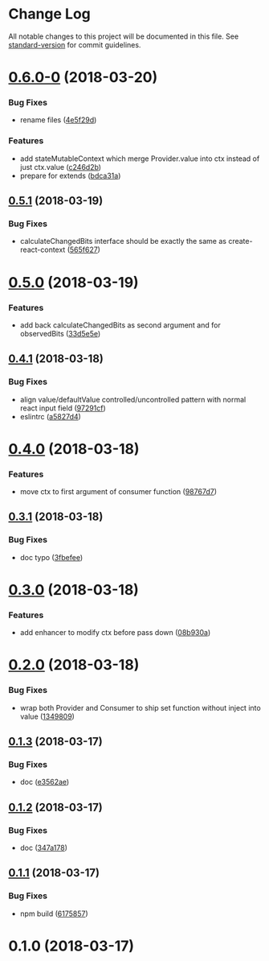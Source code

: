 # Change Log

All notable changes to this project will be documented in this file. See [standard-version](https://github.com/conventional-changelog/standard-version) for commit guidelines.

<a name="0.6.0-0"></a>
# [0.6.0-0](https://github.com/ericfong/create-mutable-context/compare/v0.5.1...v0.6.0-0) (2018-03-20)


### Bug Fixes

* rename files ([4e5f29d](https://github.com/ericfong/create-mutable-context/commit/4e5f29d))


### Features

* add stateMutableContext which merge Provider.value into ctx instead of just ctx.value ([c246d2b](https://github.com/ericfong/create-mutable-context/commit/c246d2b))
* prepare for extends ([bdca31a](https://github.com/ericfong/create-mutable-context/commit/bdca31a))



<a name="0.5.1"></a>
## [0.5.1](https://github.com/ericfong/create-mutable-context/compare/v0.5.0...v0.5.1) (2018-03-19)


### Bug Fixes

* calculateChangedBits interface should be exactly the same as create-react-context ([565f627](https://github.com/ericfong/create-mutable-context/commit/565f627))



<a name="0.5.0"></a>
# [0.5.0](https://github.com/ericfong/create-mutable-context/compare/v0.4.1...v0.5.0) (2018-03-19)


### Features

* add back calculateChangedBits as second argument and for observedBits ([33d5e5e](https://github.com/ericfong/create-mutable-context/commit/33d5e5e))



<a name="0.4.1"></a>
## [0.4.1](https://github.com/ericfong/create-mutable-context/compare/v0.4.0...v0.4.1) (2018-03-18)


### Bug Fixes

* align value/defaultValue controlled/uncontrolled pattern with normal react input field ([97291cf](https://github.com/ericfong/create-mutable-context/commit/97291cf))
* eslintrc ([a5827d4](https://github.com/ericfong/create-mutable-context/commit/a5827d4))



<a name="0.4.0"></a>
# [0.4.0](https://github.com/ericfong/create-mutable-context/compare/v0.3.1...v0.4.0) (2018-03-18)


### Features

* move ctx to first argument of consumer function ([98767d7](https://github.com/ericfong/create-mutable-context/commit/98767d7))



<a name="0.3.1"></a>
## [0.3.1](https://github.com/ericfong/create-mutable-context/compare/v0.3.0...v0.3.1) (2018-03-18)


### Bug Fixes

* doc typo ([3fbefee](https://github.com/ericfong/create-mutable-context/commit/3fbefee))



<a name="0.3.0"></a>
# [0.3.0](https://github.com/ericfong/create-mutable-context/compare/v0.2.0...v0.3.0) (2018-03-18)


### Features

* add enhancer to modify ctx before pass down ([08b930a](https://github.com/ericfong/create-mutable-context/commit/08b930a))



<a name="0.2.0"></a>
# [0.2.0](https://github.com/ericfong/create-mutable-context/compare/v0.1.3...v0.2.0) (2018-03-18)


### Bug Fixes

* wrap both Provider and Consumer to ship set function without inject into value ([1349809](https://github.com/ericfong/create-mutable-context/commit/1349809))



<a name="0.1.3"></a>
## [0.1.3](https://github.com/ericfong/create-mutable-context/compare/v0.1.2...v0.1.3) (2018-03-17)


### Bug Fixes

* doc ([e3562ae](https://github.com/ericfong/create-mutable-context/commit/e3562ae))



<a name="0.1.2"></a>
## [0.1.2](https://github.com/ericfong/create-mutable-context/compare/v0.1.1...v0.1.2) (2018-03-17)


### Bug Fixes

* doc ([347a178](https://github.com/ericfong/create-mutable-context/commit/347a178))



<a name="0.1.1"></a>
## [0.1.1](https://github.com/ericfong/create-mutable-context/compare/v0.1.0...v0.1.1) (2018-03-17)


### Bug Fixes

* npm build ([6175857](https://github.com/ericfong/create-mutable-context/commit/6175857))



<a name="0.1.0"></a>
# 0.1.0 (2018-03-17)
